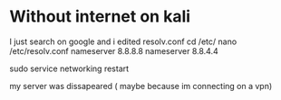 # Without internet on kali #
I just search on google
and i edited 
resolv.conf
cd /etc/
nano /etc/resolv.conf 
nameserver 8.8.8.8
nameserver 8.8.4.4

sudo service networking restart

my server was dissapeared  ( maybe because im connecting on a vpn)

